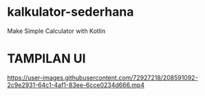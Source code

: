 # kalkulator-sederhana
Make Simple Calculator with Kotlin

# TAMPILAN UI
https://user-images.githubusercontent.com/72927218/208591092-2c9e2931-64c1-4af1-83ee-6cce0234d666.mp4
